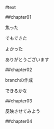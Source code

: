 #text

##chapter01

焦った

でもできた

よかった

ありがとうございます

##chapter02

branchの作成

できるかな

##chapter03

反映させてみよう

##chapter04

